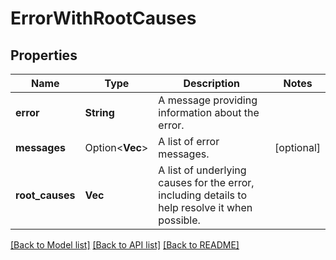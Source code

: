 # ErrorWithRootCauses

## Properties

Name | Type | Description | Notes
------------ | ------------- | ------------- | -------------
**error** | **String** | A message providing information about the error. | 
**messages** | Option<**Vec<String>**> | A list of error messages. | [optional]
**root_causes** | **Vec<String>** | A list of underlying causes for the error, including details to help  resolve it when possible. | 

[[Back to Model list]](../README.md#documentation-for-models) [[Back to API list]](../README.md#documentation-for-api-endpoints) [[Back to README]](../README.md)


